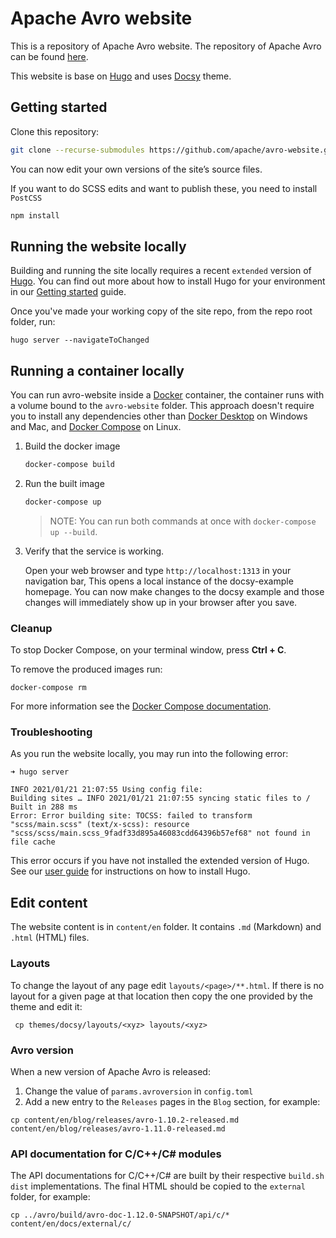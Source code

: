 # Apache Avro website

This is a repository of Apache Avro website. The repository of Apache Avro can be found [here](https://github.com/apache/avro).

This website is base on [Hugo](https://gohugo.io) and uses [Docsy](https://www.docsy.dev/) theme.

## Getting started

Clone this repository:

```bash
git clone --recurse-submodules https://github.com/apache/avro-website.git
```

You can now edit your own versions of the site’s source files.

If you want to do SCSS edits and want to publish these, you need to install `PostCSS`

```bash
npm install
```

## Running the website locally

Building and running the site locally requires a recent `extended` version of [Hugo](https://gohugo.io).
You can find out more about how to install Hugo for your environment in our
[Getting started](https://www.docsy.dev/docs/getting-started/#prerequisites-and-installation) guide.

Once you've made your working copy of the site repo, from the repo root folder, run:

```
hugo server --navigateToChanged
```

## Running a container locally

You can run avro-website inside a [Docker](https://docs.docker.com/)
container, the container runs with a volume bound to the `avro-website`
folder. This approach doesn't require you to install any dependencies other
than [Docker Desktop](https://www.docker.com/products/docker-desktop) on
Windows and Mac, and [Docker Compose](https://docs.docker.com/compose/install/)
on Linux.

1. Build the docker image 

   ```bash
   docker-compose build
   ```

1. Run the built image

   ```bash
   docker-compose up
   ```

   > NOTE: You can run both commands at once with `docker-compose up --build`.

1. Verify that the service is working. 

   Open your web browser and type `http://localhost:1313` in your navigation bar,
   This opens a local instance of the docsy-example homepage. You can now make
   changes to the docsy example and those changes will immediately show up in your
   browser after you save.

### Cleanup

To stop Docker Compose, on your terminal window, press **Ctrl + C**. 

To remove the produced images run:

```console
docker-compose rm
```
For more information see the [Docker Compose
documentation](https://docs.docker.com/compose/gettingstarted/).

### Troubleshooting

As you run the website locally, you may run into the following error:

```
➜ hugo server

INFO 2021/01/21 21:07:55 Using config file: 
Building sites … INFO 2021/01/21 21:07:55 syncing static files to /
Built in 288 ms
Error: Error building site: TOCSS: failed to transform "scss/main.scss" (text/x-scss): resource "scss/scss/main.scss_9fadf33d895a46083cdd64396b57ef68" not found in file cache
```

This error occurs if you have not installed the extended version of Hugo.
See our [user guide](https://www.docsy.dev/docs/getting-started/) for instructions on how to install Hugo.

## Edit content

The website content is in `content/en` folder. It contains `.md` (Markdown) and `.html` (HTML) files.

### Layouts

To change the layout of any page edit `layouts/<page>/**.html`. If there is no layout for a given page at that location then copy the one provided by the theme and edit it:

     cp themes/docsy/layouts/<xyz> layouts/<xyz>

### Avro version

When a new version of Apache Avro is released:

1. Change the value of `params.avroversion` in `config.toml`
2. Add a new entry to the `Releases` pages in the `Blog` section, for example:
```
cp content/en/blog/releases/avro-1.10.2-released.md content/en/blog/releases/avro-1.11.0-released.md
```

### API documentation for C/C++/C# modules

The API documentations for C/C++/C# are built by their respective `build.sh dist` implementations. The final HTML should be copied to the `external` folder, for example:

    cp ../avro/build/avro-doc-1.12.0-SNAPSHOT/api/c/* content/en/docs/external/c/